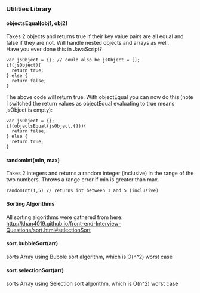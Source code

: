 ### Utilities Library

#### objectsEqual(obj1, obj2)
Takes 2 objects and returns true if their key value pairs are all equal and false if they are not.  Will handle nested objects and arrays as well.  
Have you ever done this in JavaScript?
```
var jsObject = {}; // could also be jsObject = [];
if(jsObject){
  return true;
} else {
  return false;
}
```
The above code will return true.  With objectEqual you can now do this (note I switched the return values as objectEqual evaluating to true means jsObject is empty):
```
var jsObject = {};
if(objectsEqual(jsObject,{})){
  return false;
} else {
  return true;
}
```

#### randomInt(min, max)
Takes 2 integers and returns a random integer (inclusive) in the range of the two numbers.  Throws a range error if min is greater than max.
```
randomInt(1,5) // returns int between 1 and 5 (inclusive)
```

#### Sorting Algorithms
All sorting algorithms were gathered from here: http://khan4019.github.io/front-end-Interview-Questions/sort.html#selectionSort

#### sort.bubbleSort(arr)
sorts Array using Bubble sort algorithm, which is O(n^2) worst case

#### sort.selectionSort(arr)
sorts Array using Selection sort algorithm, which is O(n^2) worst case

